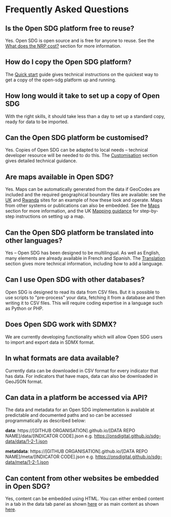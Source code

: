 <h1>Frequently Asked Questions</h1>

## Is the Open SDG platform free to reuse?

Yes. Open SDG is open source and is free for anyone to reuse. See the [What does the NRP cost?](https://open-sdg.readthedocs.io/en/latest/about/#what-does-the-nrp-cost) section for
more information.

## How do I copy the Open SDG platform?

The [Quick start](https://open-sdg.readthedocs.io/en/latest/quick-start/) guide gives technical
instructions on the quickest way to get a copy of the open-sdg platform up and running.

## How long would it take to set up a copy of Open SDG

With the right skills, it should take less than a day to set up a standard copy, ready for data to be imported. 

## Can the Open SDG platform be customised?

Yes. Copies of Open SDG can be adapted to local needs – technical developer resource will
be needed to do this. The [Customisation](https://open-sdg.readthedocs.io/en/latest/customisation/) section gives detailed technical guidance.

## Are maps available in Open SDG?

Yes. Maps can be automatically generated from the data if GeoCodes are included and the
required geographical boundary files are available: see the [UK](https://sustainabledevelopment-uk.github.io/3-a-1/) and [Rwanda](https://sustainabledevelopment-rwanda.github.io/1-2-1/) sites for an example of how these look and operate. Maps from other systems or publications can also be embedded. See the [Maps](https://open-sdg.readthedocs.io/en/latest/maps/) section
for more information, and the UK [Mapping guidance](https://github.com/ONSdigital/sdg-indicators/wiki/Mapping) for step-by-step instructions on setting up a map.

## Can the Open SDG platform be translated into other languages?

Yes – Open SDG has been designed to be multilingual. As well as English, many elements
are already available in French and Spanish. The [Translation](https://open-sdg.readthedocs.io/en/latest/translation/) section gives more technical information, including
how to add a language.

## Can I use Open SDG with other databases?

Open SDG is designed to read its data from CSV files. But it is possible to use scripts to "pre-process" your data, fetching it from a database and then writing it to CSV files. This will require coding expertise in a language such as Python or PHP.

## Does Open SDG work with SDMX?

We are currently developing functionality which will allow Open SDG users to import and export data in SDMX format.

## In what formats are data available?

Currently data can be downloaded in CSV format for every indicator that has data. For indicators that have maps, data can also be downloaded in GeoJSON format.

## Can data in a platform be accessed via API?

The data and metadata for an Open SDG implementation is available at predictable and documented paths and so can be accessed programmatically as described below:

**data**: https://[GITHUB ORGANISATION].github.io/[DATA REPO NAME]/data/[INDICATOR CODE].json e.g. https://onsdigital.github.io/sdg-data/data/1-2-1.json

**metatdata**: https://[GITHUB ORGANISATION].github.io/[DATA REPO NAME]/meta/[INDICATOR CODE].json e.g. https://onsdigital.github.io/sdg-data/meta/1-2-1.json

## Can content from other websites be embedded in Open SDG?

Yes, content can be embedded using HTML. You can either embed content in a tab in the data tab panel as shown [here](https://sustainabledevelopment-uk.github.io/3-4-2/) or as main content as shown [here](https://sustainabledevelopment-uk.github.io/17-13-1/).

